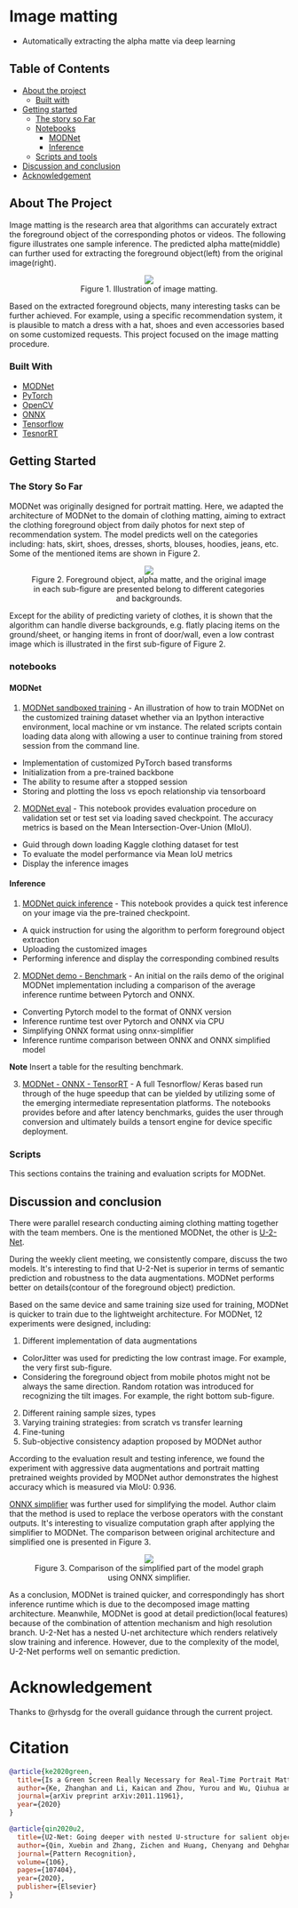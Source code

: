 # Image matting
* Automatically extracting the alpha matte via deep learning

<!-- TABLE OF CONTENTS -->
## Table of Contents

* [About the project](#about-the-project)
  * [Built with](#built-with)
* [Getting started](#getting-started)
  * [The story so Far](#the-story-so-far)
  * [Notebooks](#notebooks)
    * [MODNet](#modnet)
    * [Inference](#inference)
  * [Scripts and tools](#scripts-and-tools)
* [Discussion and conclusion](#discussion-and-conclusion)
* [Acknowledgement](#acknowledgement)

<!-- ABOUT THE PROJECT -->
## About The Project
Image matting is the research area that algorithms can accurately extract the foreground object of the corresponding photos or videos. The following figure illustrates one sample inference. The predicted alpha matte(middle) can further used for extracting the foreground object(left) from the original image(right).

<figure align="center">
  <img src="images/image_matting.png">
  <figcaption>Figure 1. Illustration of image matting.</figcaption>
</figure>

Based on the extracted foreground objects, many interesting tasks can be further achieved. For example, using a specific recommendation system, it is plausible to match a dress with a hat, shoes and even accessories based on some customized requests. This project focused on the image matting procedure.
 <!-- For more information, please check [MODNet](https://github.com/ZHKKKe/MODNet) -->

### Built With

* [MODNet](https://github.com/ZHKKKe/MODNet)
* [PyTorch](https://pytorch.org/)
* [OpenCV](https://opencv.org/)
* [ONNX](https://onnx.ai/)
* [Tensorflow](https://www.tensorflow.org/)
* [TesnorRT](https://developer.nvidia.com/tensorrt)
<!-- * [U-2-Net](https://github.com/xuebinqin/U-2-Net) -->



<!-- GETTING STARTED -->
## Getting Started

### The Story So Far

MODNet was originally designed for portrait matting. Here, we adapted the architecture of MODNet to the domain of clothing matting, aiming to extract the clothing foreground object from daily photos for next step of recommendation system. The model predicts well on the categories including: hats, skirt, shoes, dresses, shorts, blouses, hoodies, jeans, etc. Some of the mentioned items are shown in Figure 2.

<figure align="center">
  <img src="images/inference_samples.jpg">
  <figcaption>Figure 2. Foreground object, alpha matte, and the original image in each sub-figure are presented belong to different categories and backgrounds.</figcaption>
</figure>

Except for the ability of predicting variety of clothes, it is shown that the algorithm can handle diverse backgrounds, e.g. flatly placing items on the ground/sheet, or hanging items in front of door/wall, even  a low contrast image which is illustrated in the first sub-figure of Figure 2.

### notebooks

#### MODNet

1. [MODNet sandboxed training](notebooks/MODNet_train.ipynb) - An illustration of how to train MODNet on the customized training dataset whether via an Ipython interactive environment, local machine or vm instance. The related scripts contain loading data along with allowing a user to continue training from stored session from the command line.

- Implementation of customized PyTorch based transforms
- Initialization from a pre-trained backbone
- The ability to resume after a stopped session
- Storing and plotting the loss vs epoch relationship via tensorboard

2. [MODNet eval](notebooks/MODNet_eval.ipynb) - This notebook provides evaluation procedure on validation set or test set via loading saved checkpoint. The accuracy metrics is based on the Mean Intersection-Over-Union (MIoU).

- Guid through down loading Kaggle clothing dataset for test
- To evaluate the model performance via Mean IoU metrics
- Display the inference images

#### Inference

1. [MODNet quick inference](notebooks/modnet_pytorch_quick_inference) - This notebook provides a quick test inference on your image via the pre-trained checkpoint.

- A quick instruction for using the algorithm to perform foreground object extraction
- Uploading the customized images
- Performing inference and display the corresponding combined results

2. [MODNet demo - Benchmark](notebooks/modnet_demo_benchmark.ipynb) - An initial on the rails demo
of the original MODNet implementation including a comparison of the average inference runtime between Pytorch and ONNX.

- Converting Pytorch model to the format of ONNX version
- Inference runtime test over Pytorch and ONNX via CPU
- Simplifying ONNX format using onnx-simplifier
- Inference runtime comparison between ONNX and ONNX simplified model

 **Note** Insert a table for the resulting benchmark.

3. [MODNet - ONNX - TensorRT](notebooks/tensorrt/modnet_tensorrt.ipynb) - A full Tesnorflow/ Keras based run through of the huge speedup that can be yielded by utilizing some of the emerging intermediate representation platforms. The notebooks provides before and after latency benchmarks, guides the user through conversion and ultimately builds a tensort engine for device specific deployment.


### Scripts

This sections contains the training and evaluation scripts for MODNet.

## Discussion and conclusion

There were parallel research conducting aiming clothing matting together with the team members. One is the mentioned MODNet, the other is [U-2-Net](https://github.com/xuebinqin/U-2-Net).

During the weekly client meeting, we consistently compare, discuss the two models. It's interesting to find that U-2-Net is superior in terms of semantic prediction and robustness to the data augmentations. MODNet performs better on details(contour of the foreground object) prediction.

Based on the same device and same training size used for training, MODNet is quicker to train due to the lightweight architecture. For MODNet, 12 experiments were designed, including:

1. Different implementation of data augmentations
- ColorJitter was used for predicting the low contrast image. For example, the very first sub-figure.
- Considering the foreground object from mobile photos might not be always the same direction. Random rotation was introduced for recognizing the tilt images. For example, the right bottom sub-figure.
2. Different raining sample sizes, types
3. Varying training strategies: from scratch vs transfer learning
4. Fine-tuning
5. Sub-objective consistency adaption proposed by MODNet author

According to the evaluation result and testing inference, we found the experiment with aggressive data augmentations and portrait matting pretrained weights provided by MODNet author demonstrates the highest accuracy which is measured via MIoU: 0.936.

[ONNX simplifier](https://github.com/daquexian/onnx-simplifier) was further used for simplifying the model. Author claim that the method is used to replace the verbose operators with the constant outputs. It's interesting to visualize computation graph after applying the simplifier to MODNet. The comparison between original architecture and simplified one is presented in Figure 3.

<figure align="center">
  <img src="images/combine_model_graph.jpeg">
  <figcaption>Figure 3. Comparison of the simplified part of the model graph using ONNX simplifier.</figcaption>
</figure>


As a conclusion, MODNet is trained quicker, and correspondingly has short inference runtime which is due to the decomposed image matting architecture. Meanwhile, MODNet is good at detail prediction(local features) because of the combination of attention mechanism and high resolution branch.
U-2-Net has a nested U-net architecture which renders relatively slow training and inference. However, due to the complexity of the model, U-2-Net performs well on semantic prediction.

# Acknowledgement

Thanks to @rhysdg for the overall guidance through the current project.

# Citation

```bibtex
@article{ke2020green,
  title={Is a Green Screen Really Necessary for Real-Time Portrait Matting?},
  author={Ke, Zhanghan and Li, Kaican and Zhou, Yurou and Wu, Qiuhua and Mao, Xiangyu and Yan, Qiong and Lau, Rynson WH},
  journal={arXiv preprint arXiv:2011.11961},
  year={2020}
}
```

```bibtex
@article{qin2020u2,
  title={U2-Net: Going deeper with nested U-structure for salient object detection},
  author={Qin, Xuebin and Zhang, Zichen and Huang, Chenyang and Dehghan, Masood and Zaiane, Osmar R and Jagersand, Martin},
  journal={Pattern Recognition},
  volume={106},
  pages={107404},
  year={2020},
  publisher={Elsevier}
}
```
